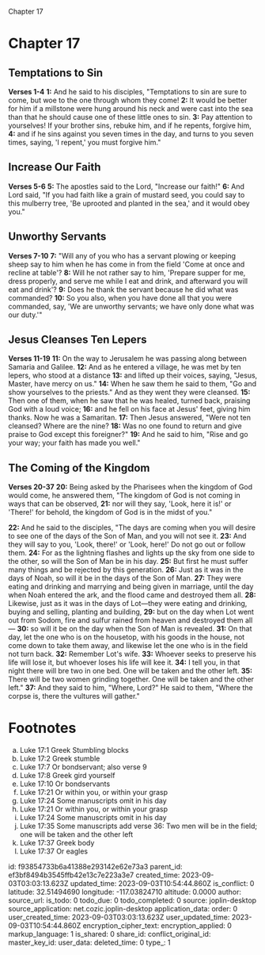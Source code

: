 Chapter 17

# Chapter 17
## Temptations to Sin
**Verses 1-4**
**1:** And he said to his disciples, "Temptations to sin are sure to come, but woe to the one through whom they come!
**2:** It would be better for him if a millstone were hung around his neck and were cast into the sea than that he should cause one of these little ones to sin.
**3:** Pay attention to yourselves! If your brother sins, rebuke him, and if he repents, forgive him,
**4:** and if he sins against you seven times in the day, and turns to you seven times, saying, 'I repent,' you must forgive him."

## Increase Our Faith
**Verses 5-6**
**5:** The apostles said to the Lord, "Increase our faith!"
**6:** And Lord said, "If you had faith like a grain of mustard seed, you could say to this mulberry tree, 'Be uprooted and planted in the sea,' and it would obey you."

## Unworthy Servants
**Verses 7-10**
**7:** "Will any of you who has a servant plowing or keeping sheep say to him when he has come in from the field 'Come at once and recline at table'?
**8:** Will he not rather say to him, 'Prepare supper for me, dress properly, and serve me while I eat and drink, and afterward you will eat and drink'?
**9:** Does he thank the servant because he did what was commanded?
**10:** So you also, when you have done all that you were commanded, say, 'We are unworthy servants; we have only done what was our duty.'"

## Jesus Cleanses Ten Lepers
**Verses 11-19**
**11:** On the way to Jerusalem he was passing along between Samaria and Galilee.
**12:** And as he entered a village, he was met by ten lepers, who stood at a distance
**13:** and lifted up their voices, saying, "Jesus, Master, have mercy on us."
**14:** When he saw them he said to them, "Go and show yourselves to the priests." And as they went they were cleansed.
**15:** Then one of them, when he saw that he was healed, turned back, praising God with a loud voice;
**16:** and he fell on his face at Jesus' feet, giving him thanks. Now he was a Samaritan.
**17:** Then Jesus answered, "Were not ten cleansed? Where are the nine?
**18:** Was no one found to return and give praise to God except this foreigner?"
**19:** And he said to him, "Rise and go your way; your faith has made you well."

## The Coming of the Kingdom
**Verses 20-37**
**20:** Being asked by the Pharisees when the kingdom of God would come, he answered them, "The kingdom of God is not coming in ways that can be observed,
**21:** nor will they say, 'Look, here it is!' or 'There!' for behold, the kingdom of God is in the midst of you."

**22:** And he said to the disciples, "The days are coming when you will desire to see one of the days of the Son of Man, and you will not see it.
**23:** And they will say to you, 'Look, there!' or 'Look, here!' Do not go out or follow them.
**24:** For as the lightning flashes and lights up the sky from one side to the other, so will the Son of Man be in his day.
**25:** But first he must suffer many things and be rejected by this generation.
**26:** Just as it was in the days of Noah, so will it be in the days of the Son of Man.
**27:** They were eating and drinking and marrying and being given in marriage, until the day when Noah entered the ark, and the flood came and destroyed them all.
**28:** Likewise, just as it was in the days of Lot—they were eating and drinking, buying and selling, planting and building,
**29:** but on the day when Lot went out from Sodom, fire and sulfur rained from heaven and destroyed them all—
**30:** so will it be on the day when the Son of Man is revealed.
**31:** On that day, let the one who is on the housetop, with his goods in the house, not come down to take them away, and likewise let the one who is in the field not turn back.
**32:** Remember Lot's wife.
**33:** Whoever seeks to preserve his life will lose it, but whoever loses his life will kee it.
**34:** I tell you, in that night there will bre two in one bed. One will be taken and the other left.
**35:** There will be two women grinding together. One will be taken and the other left."
**37:** And they said to him, "Where, Lord?" He said to them, "Where the corpse is, there the vultures will gather."

# Footnotes
<ol type='a'>
	<li>Luke 17:1 Greek Stumbling blocks</li>
	<li>Luke 17:2 Greek stumble</li>
	<li>Luke 17:7 Or bondservant; also verse 9</li>
	<li>Luke 17:8 Greek gird yourself</li>
	<li>Luke 17:10 Or bondservants</li>
	<li>Luke 17:21 Or within you, or within your grasp</li>
	<li>Luke 17:24 Some manuscripts omit in his day</li>
	<li>Luke 17:21 Or within you, or within your grasp</li>
	<li>Luke 17:24 Some manuscripts omit in his day</li>
	<li>Luke 17:35 Some manuscripts add verse 36: Two men will be in the field; one will be taken and the other left</li>
	<li>Luke 17:37 Greek body</li>
	<li>Luke 17:37 Or eagles</li>
</ol>


id: f93854733b6a41388e293142e62e73a3
parent_id: ef3bf8494b3545ffb42e13c7e223a3e7
created_time: 2023-09-03T03:03:13.623Z
updated_time: 2023-09-03T10:54:44.860Z
is_conflict: 0
latitude: 32.51494690
longitude: -117.03824710
altitude: 0.0000
author: 
source_url: 
is_todo: 0
todo_due: 0
todo_completed: 0
source: joplin-desktop
source_application: net.cozic.joplin-desktop
application_data: 
order: 0
user_created_time: 2023-09-03T03:03:13.623Z
user_updated_time: 2023-09-03T10:54:44.860Z
encryption_cipher_text: 
encryption_applied: 0
markup_language: 1
is_shared: 0
share_id: 
conflict_original_id: 
master_key_id: 
user_data: 
deleted_time: 0
type_: 1